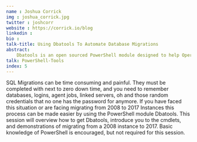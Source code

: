 ```yaml
---
name : Joshua Corrick
img : joshua_corrick.jpg
twitter : joshcorr
website : https://corrick.io/blog
linkedin : 
bio : 
talk-title: Using Dbatools To Automate Database Migrations
abstract:
    Dbatools is an open sourced PowerShell module designed to help Operational (and accidental) DBAs interact with Microsoft SQL Databases. With over 500 cmdlets (more than twice the number as the official Microsoft module), there is bound to be something for everyone.
talk: PowerShell-Tools
index: 5
---
```


SQL Migrations can be time consuming and painful. They must be completed with next to zero down time, and you need to remember databases, logins, agent jobs, linked servers, oh and those random credentials that no one has the password for anymore. If you have faced this situation or are facing migrating from 2008 to 2017 Instances this process can be made easier by using the PowerShell module Dbatools. This session will overview how to get Dbatools, introduce you to the cmdlets, and demonstrations of migrating from a 2008 instance to 2017. Basic knowledge of PowerShell is encouraged, but not required for this session.